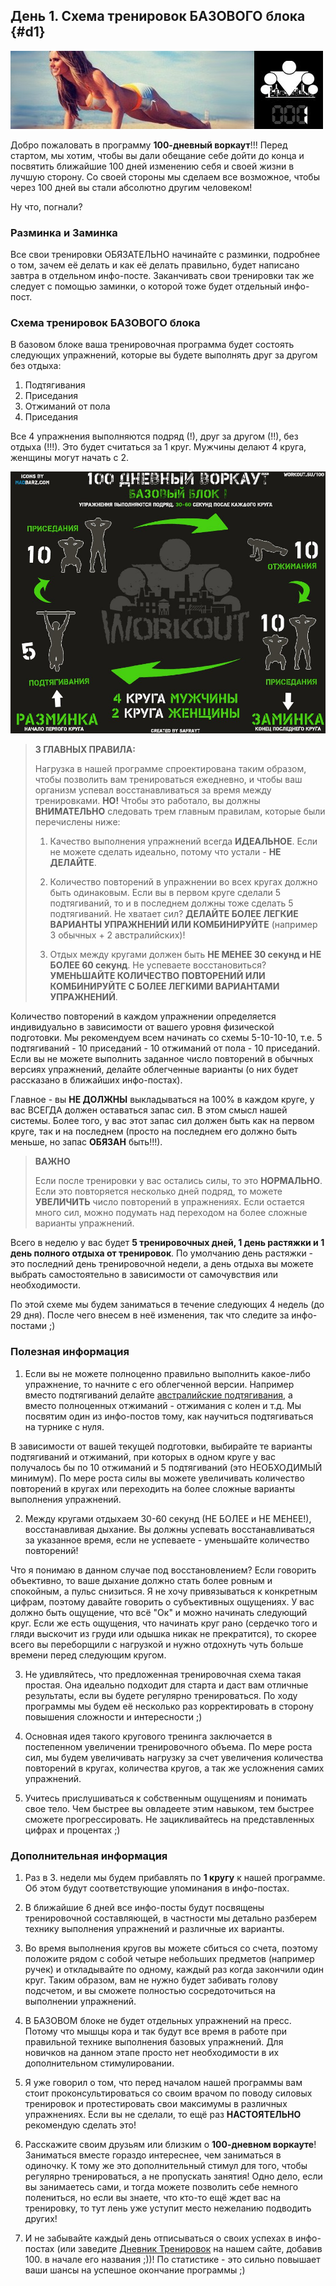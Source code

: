 ## День 1. Схема тренировок БАЗОВОГО блока {#d1}

![](src/img/1.jpg)

Добро пожаловать в программу **100-дневный воркаут**!!! Перед стартом, мы хотим, чтобы вы дали обещание себе дойти до конца и посвятить ближайшие 100 дней изменению себя и своей жизни в лучшую сторону. Со своей стороны мы сделаем все возможное, чтобы через 100 дней вы стали абсолютно другим человеком! 

Ну что, погнали?

### Разминка и Заминка

Все свои тренировки ОБЯЗАТЕЛЬНО начинайте с разминки, подробнее о том, зачем её делать и как её делать правильно, будет написано завтра в отдельном инфо-посте. Заканчивать свои тренировки так же следует с помощью заминки, о которой тоже будет отдельный инфо-пост. 

### Схема тренировок БАЗОВОГО блока

В базовом блоке ваша тренировочная программа будет состоять следующих упражнений, которые вы будете выполнять друг за другом без отдыха: 

1. Подтягивания 
2. Приседания 
3. Отжиманий от пола 
4. Приседания 

Все 4 упражнения выполняются подряд (!), друг за другом (!!), без отдыха (!!!). Это будет считаться за 1 круг. Мужчины делают 4 круга, женщины могут начать с 2. 

![](src/img/1-1.jpg)

> **3 ГЛАВНЫХ ПРАВИЛА:**
>
> Нагрузка в нашей программе спроектирована таким образом, чтобы позволить вам тренироваться ежедневно, и чтобы ваш организм успевал восстанавливаться за время между тренировками. **НО!** Чтобы это работало, вы должны **ВНИМАТЕЛЬНО** следовать трем главным правилам, которые были перечислены ниже: 
> 
> 1. Качество выполнения упражнений всегда **ИДЕАЛЬНОЕ**. Если не можете сделать идеально, потому что устали - **НЕ ДЕЛАЙТЕ**. 
> 
> 2. Количество повторений в упражнении во всех кругах должно быть одинаковым. Если вы в первом круге сделали 5 подтягиваний, то и в последнем должны тоже сделать 5 подтягиваний. Не хватает сил? **ДЕЛАЙТЕ БОЛЕЕ ЛЕГКИЕ ВАРИАНТЫ УПРАЖНЕНИЙ ИЛИ КОМБИНИРУЙТЕ** (например 3 обычных + 2 австралийских)! 
> 
> 3. Отдых между кругами должен быть **НЕ МЕНЕЕ 30 секунд и НЕ БОЛЕЕ 60 секунд**. Не успеваете восстановиться? **УМЕНЬШАЙТЕ КОЛИЧЕСТВО ПОВТОРЕНИЙ ИЛИ КОМБИНИРУЙТЕ С БОЛЕЕ ЛЕГКИМИ ВАРИАНТАМИ УПРАЖНЕНИЙ**.

Количество повторений в каждом упражнении определяется индивидуально в зависимости от вашего уровня физической подготовки. Мы рекомендуем всем начинать со схемы 5-10-10-10, т.е. 5 подтягиваний - 10 приседаний - 10 отжиманий от пола - 10 приседаний. Если вы не можете выполнить заданное число повторений в обычных версиях упражнений, делайте облегченные варианты (о них будет рассказано в ближайших инфо-постах). 

Главное - вы **НЕ ДОЛЖНЫ** выкладываться на 100% в каждом круге, у вас ВСЕГДА должен оставаться запас сил. В этом смысл нашей системы. Более того, у вас этот запас сил должен быть как на первом круге, так и на последнем (просто на последнем его должно быть меньше, но запас **ОБЯЗАН** быть!!!). 

> **ВАЖНО**
>
> Если после тренировки у вас остались силы, то это **НОРМАЛЬНО**. Если это повторяется несколько дней подряд, то можете **УВЕЛИЧИТЬ** число повторений в упражнениях. Если остается много сил, можно подумать над переходом на более сложные варианты упражнений.

Всего в неделю у вас будет **5 тренировочных дней, 1 день растяжки и 1 день полного отдыха от тренировок**. По умолчанию день растяжки - это последний день тренировочной недели, а день отдыха вы можете выбрать самостоятельно в зависимости от самочувствия или необходимости. 

По этой схеме мы будем заниматься в течение следующих 4 недель (до 29 дня). После чего внесем в неё изменения, так что следите за инфо-постами ;) 

### Полезная информация

1. Если вы не можете полноценно правильно выполнить какое-либо упражнение, то начните с его облегченной версии. Например вместо подтягиваний делайте [австралийские подтягивания](http://workout.su/video/show_video/3634), а вместо полноценных отжиманий - отжимания с колен и т.д. Мы посвятим один из инфо-постов тому, как научиться подтягиваться на турнике с нуля. 

В зависимости от вашей текущей подготовки, выбирайте те варианты подтягиваний и отжиманий, при которых в одном круге у вас получалось бы по 10 отжиманий и 5 подтягиваний (это НЕОБХОДИМЫЙ минимум). По мере роста силы вы можете увеличивать количество повторений в кругах или переходить на более сложные варианты выполнения упражнений. 

2. Между кругами отдыхаем 30-60 секунд (НЕ БОЛЕЕ и НЕ МЕНЕЕ!), восстанавливая дыхание. Вы должны успевать восстанавливаться за указанное время, если не успеваете - уменьшайте количество повторений! 

Что я понимаю в данном случае под восстановлением? Если говорить объективно, то ваше дыхание должно стать более ровным и спокойным, а пульс снизиться. Я не хочу привязываться к конкретным цифрам, поэтому давайте говорить о субъективных ощущениях. У вас должно быть ощущение, что всё "Ок" и можно начинать следующий круг. Если же есть ощущения, что начинать круг рано (сердечко того и гляди выскочит из груди или одышка никак не прекратится), то скорее всего вы переборщили с нагрузкой и нужно отдохнуть чуть больше времени перед следующим кругом. 

3. Не удивляйтесь, что предложенная тренировочная схема такая простая. Она идеально подходит для старта и даст вам отличные результаты, если вы будете регулярно тренироваться. По ходу программы мы будем её несколько раз корректировать в сторону повышения сложности и интересности ;) 

4. Основная идея такого кругового тренинга заключается в постепенном увеличении тренировочного объема. По мере роста сил, мы будем увеличивать нагрузку за счет увеличения количества повторений в кругах, количества кругов, а так же усложнения самих упражнений. 

5. Учитесь прислушиваться к собственным ощущениям и понимать свое тело. Чем быстрее вы овладеете этим навыком, тем быстрее сможете прогрессировать. Не зацикливайтесь на представленных цифрах и процентах ;) 

### Дополнительная информация

1. Раз в 3. недели мы будем прибавлять по **1 кругу** к нашей программе. Об этом будут соответствующие упоминания в инфо-постах. 

2. В ближайшие 6 дней все инфо-посты будут посвящены тренировочной составляющей, в частности мы детально разберем технику выполнения упражнений и различные их варианты. 

3. Во время выполнения кругов вы можете сбиться со счета, поэтому положите рядом с собой четыре небольших предметов (например ручек) и откладывайте по одному, каждый раз когда закончили один круг. Таким образом, вам не нужно будет забивать голову подсчетом, и вы сможете полностью сосредоточиться на выполнении упражнений. 

4. В БАЗОВОМ блоке не будет отдельных упражнений на пресс. Потому что мышцы кора и так будут все время в работе при правильной технике выполнения базовых упражнений. Для новичков на данном этапе просто нет необходимости в их дополнительном стимулировании. 

5. Я уже говорил о том, что перед началом нашей программы вам стоит проконсультироваться со своим врачом по поводу силовых тренировок и протестировать свои максимумы в различных упражнениях. Если вы не сделали, то ещё раз **НАСТОЯТЕЛЬНО** рекомендую сделать это! 

6. Расскажите своим друзьям или близким о **100-дневном воркауте**! Заниматься вместе гораздо интереснее, чем заниматься в одиночку. К тому же это дополнительный стимул для того, чтобы регулярно тренироваться, а не пропускать занятия! Одно дело, если вы занимаетесь сами, и тогда можете позволить себе немного полениться, но если вы знаете, что кто-то ещё ждет вас на тренировку, то тут лень уже уступит место нежеланию подводить других! 

7. И не забывайте каждый день отписываться о своих успехах в инфо-постах (или заведите [Дневник Тренировок](http://workout.su/forum/1) на нашем сайте, добавив 100. в начале его названия ;))! По статистике - это сильно повышает ваши шансы на успешное окончание программы ;) 

